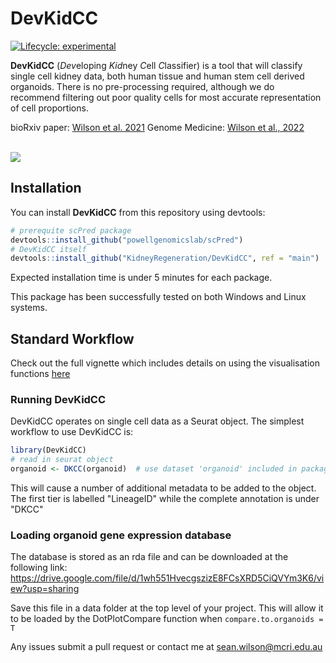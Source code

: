 
# DevKidCC

<!-- badges: start -->
[![Lifecycle: experimental](https://img.shields.io/badge/lifecycle-experimental-orange.svg)](https://www.tidyverse.org/lifecycle/#experimental)
<!-- badges: end -->

**DevKidCC** (*Dev*eloping *Kid*ney *C*ell *C*lassifier) is a tool that will classify single cell kidney data, both human tissue and human stem cell derived organoids. There is no pre-processing required, although we do recommend filtering out poor quality cells for most accurate representation of cell proportions.

bioRxiv paper: [Wilson et al. 2021](https://doi.org/10.1101/2021.01.20.427346)
Genome Medicine: [Wilson et al., 2022](https://genomemedicine.biomedcentral.com/articles/10.1186/s13073-022-01023-z)

<br>
<img src="./Model_Graphic.png">
<br>


## Installation

You can install **DevKidCC** from this repository using devtools: 

``` r
# prerequite scPred package
devtools::install_github("powellgenomicslab/scPred")
# DevKidCC itself
devtools::install_github("KidneyRegeneration/DevKidCC", ref = "main")
```
Expected installation time is under 5 minutes for each package.

This package has been successfully tested on both Windows and Linux systems.

## Standard Workflow

Check out the full vignette which includes details on using the visualisation functions [here](https://kidneyregeneration.github.io/DevKidCC/index.html)

### Running DevKidCC

DevKidCC operates on single cell data as a Seurat object. The simplest workflow to use DevKidCC is:

``` r
library(DevKidCC)
# read in seurat object
organoid <- DKCC(organoid)  # use dataset 'organoid' included in package
```
This will cause a number of additional metadata to be added to the object. The first tier is labelled "LineageID" while the complete annotation is under "DKCC"


### Loading organoid gene expression database

The database is stored as an rda file and can be downloaded at the following link:
https://drive.google.com/file/d/1wh551HvecgszizE8FCsXRD5CiQVYm3K6/view?usp=sharing

Save this file in a data folder at the top level of your project. This will allow it to be loaded by the DotPlotCompare function when `compare.to.organoids = T`



Any issues submit a pull request or contact me at sean.wilson@mcri.edu.au

